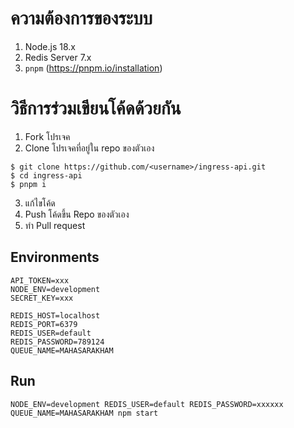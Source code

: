 # ความต้องการของระบบ
1. Node.js 18.x
2. Redis Server 7.x
3. `pnpm` (https://pnpm.io/installation)

# วิธีการร่วมเขียนโค้ดด้วยกัน

1. Fork โปรเจค
2. Clone โปรเจคที่อยู่ใน repo ของตัวเอง 
```shell
$ git clone https://github.com/<username>/ingress-api.git
$ cd ingress-api
$ pnpm i
```
3. แก้ไขโค้ด
4. Push โค้ดขึ้น Repo ของตัวเอง
5. ทำ Pull request

## Environments

```env
API_TOKEN=xxx
NODE_ENV=development
SECRET_KEY=xxx

REDIS_HOST=localhost
REDIS_PORT=6379
REDIS_USER=default
REDIS_PASSWORD=789124
QUEUE_NAME=MAHASARAKHAM
```

## Run

```
NODE_ENV=development REDIS_USER=default REDIS_PASSWORD=xxxxxx QUEUE_NAME=MAHASARAKHAM npm start
```